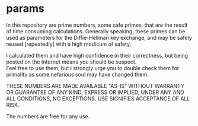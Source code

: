 params
======

In this repository are prime numbers, some safe primes, that are 
the result of time consuming calculations.  Generally speaking, 
these primes can be used as parameters for the Diffie-Hellman 
key exchange, and may be safely reused [repeatedly] with a high 
modicum of safety.  

I calculated them and have high confidence in their correctness, 
but being posted on the Internet means you should be suspect.  
Feel free to use them, but I strongly urge you to double check 
them for primality as some nefarious soul may have changed them.

THESE NUMBERS ARE MADE AVAILABLE "AS-IS" WITHOUT WARRANTY
OR GUARANTEE OF ANY KIND, EXPRESS OR IMPLIED, UNDER ANY AND
ALL CONDITIONS, NO EXCEPTIONS.  USE SIGNIFIES ACCEPTANCE OF
ALL RISK.

The numbers are free for any use.  

